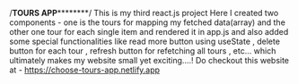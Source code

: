 /**********************TOURS APP******************************/
This is my third react.js project
Here I created two components -  one is the tours for mapping my fetched data(array) and the other one tour for each single item and rendered it in app.js and also added some special functionalities like read more button using useState , delete button for each tour , refresh button for refetching all tours , etc... which ultimately makes my website small yet exciting....!
Do checkout this website at - https://choose-tours-app.netlify.app
                                 
